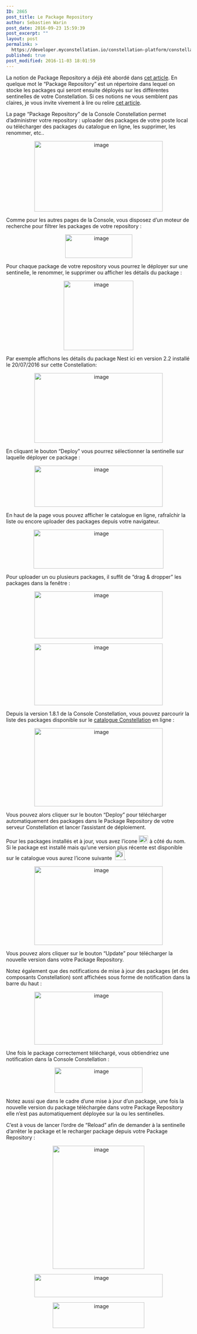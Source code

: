 ```yaml
---
ID: 2865
post_title: Le Package Repository
author: Sebastien Warin
post_date: 2016-09-23 15:59:39
post_excerpt: ""
layout: post
permalink: >
  https://developer.myconstellation.io/constellation-platform/constellation-console/package-repository/
published: true
post_modified: 2016-11-03 18:01:59
---
```

<p align="left">La notion de Package Repository a déjà été abordé dans <a href="/concepts/instance-package-versioning-et-resolution/">cet article</a>. En quelque mot le “Package Repository” est un répertoire dans lequel on stocke les packages qui seront ensuite déployés sur les différentes sentinelles de votre Constellation. Si ces notions ne vous semblent pas claires, je vous invite vivement à lire ou relire <a href="/concepts/instance-package-versioning-et-resolution/">cet article</a>.</p>
<p align="left">La page “Package Repository” de la Console Constellation permet d’administrer votre repository : uploader des packages de votre poste local ou télécharger des packages du catalogue en ligne, les supprimer, les renommer, etc..</p>
<p align="center"><a href="https://developer.myconstellation.io/wp-content/uploads/2016/09/image-71.png"><img style="background-image: none; padding-top: 0px; padding-left: 0px; display: inline; padding-right: 0px; border: 0px;" title="image" src="https://developer.myconstellation.io/wp-content/uploads/2016/09/image_thumb-69.png" alt="image" width="350" height="192" border="0" /></a></p>
<p align="left">Comme pour les autres pages de la Console, vous disposez d’un moteur de recherche pour filtrer les packages de votre repository :</p>
<p align="center"><a href="https://developer.myconstellation.io/wp-content/uploads/2016/09/image-72.png"><img style="background-image: none; padding-top: 0px; padding-left: 0px; margin: 0px; display: inline; padding-right: 0px; border: 0px;" title="image" src="https://developer.myconstellation.io/wp-content/uploads/2016/09/image_thumb-70.png" alt="image" width="183" height="64" border="0" /></a></p>
<p align="left">Pour chaque package de votre repository vous pourrez le déployer sur une sentinelle, le renommer, le supprimer ou afficher les détails du package :</p>
<p align="center"><a href="https://developer.myconstellation.io/wp-content/uploads/2016/09/image-73.png"><img style="background-image: none; padding-top: 0px; padding-left: 0px; display: inline; padding-right: 0px; border: 0px;" title="image" src="https://developer.myconstellation.io/wp-content/uploads/2016/09/image_thumb-71.png" alt="image" width="190" height="189" border="0" /></a></p>
<p align="left">Par exemple affichons les détails du package Nest ici en version 2.2 installé le 20/07/2016 sur cette Constellation:</p>
<p align="center"><a href="https://developer.myconstellation.io/wp-content/uploads/2016/09/image-74.png"><img style="background-image: none; padding-top: 0px; padding-left: 0px; display: inline; padding-right: 0px; border: 0px;" title="image" src="https://developer.myconstellation.io/wp-content/uploads/2016/09/image_thumb-72.png" alt="image" width="350" height="190" border="0" /></a></p>
<p align="left">En cliquant le bouton “Deploy” vous pourrez sélectionner la sentinelle sur laquelle déployer ce package :</p>
<p align="center"><a href="https://developer.myconstellation.io/wp-content/uploads/2016/09/image-75.png"><img style="background-image: none; padding-top: 0px; padding-left: 0px; display: inline; padding-right: 0px; border: 0px;" title="image" src="https://developer.myconstellation.io/wp-content/uploads/2016/09/image_thumb-73.png" alt="image" width="350" height="112" border="0" /></a></p>
<p align="left">En haut de la page vous pouvez afficher le catalogue en ligne, rafraîchir la liste ou encore uploader des packages depuis votre navigateur.</p>
<p align="center"><a href="https://developer.myconstellation.io/wp-content/uploads/2016/09/image-76.png"><img style="background-image: none; padding-top: 0px; padding-left: 0px; display: inline; padding-right: 0px; border: 0px;" title="image" src="https://developer.myconstellation.io/wp-content/uploads/2016/09/image_thumb-74.png" alt="image" width="354" height="106" border="0" /></a></p>
Pour uploader un ou plusieurs packages, il suffit de “drag &amp; dropper” les packages dans la fenêtre :
<p align="center"><a href="https://developer.myconstellation.io/wp-content/uploads/2016/09/image-77.png"><img style="background-image: none; padding-top: 0px; padding-left: 0px; display: inline; padding-right: 0px; border: 0px;" title="image" src="https://developer.myconstellation.io/wp-content/uploads/2016/09/image_thumb-75.png" alt="image" width="350" height="128" border="0" /></a></p>
<p align="center"><a href="https://developer.myconstellation.io/wp-content/uploads/2016/09/image-78.png"><img style="background-image: none; padding-top: 0px; padding-left: 0px; display: inline; padding-right: 0px; border: 0px;" title="image" src="https://developer.myconstellation.io/wp-content/uploads/2016/09/image_thumb-76.png" alt="image" width="350" height="168" border="0" /></a></p>
Depuis la version 1.8.1 de la Console Constellation, vous pouvez parcourir la liste des packages disponible sur le <a href="/plateforme/package-repository/">catalogue Constellation</a> en ligne :
<p align="center"><a href="https://developer.myconstellation.io/wp-content/uploads/2016/09/image-79.png"><img style="background-image: none; padding-top: 0px; padding-left: 0px; display: inline; padding-right: 0px; border: 0px;" title="image" src="https://developer.myconstellation.io/wp-content/uploads/2016/09/image_thumb-77.png" alt="image" width="350" height="213" border="0" /></a></p>
<p align="left">Vous pouvez alors cliquer sur le bouton “Deploy” pour télécharger automatiquement des packages dans le Package Repository de votre serveur Constellation et lancer l’assistant de déploiement.</p>
Pour les packages installés et à jour, vous avez l’icone <a href="https://developer.myconstellation.io/wp-content/uploads/2016/09/image-84.png"><img style="background-image: none; padding-top: 0px; padding-left: 0px; display: inline; padding-right: 0px; border: 0px;" title="image" src="https://developer.myconstellation.io/wp-content/uploads/2016/09/image_thumb-80.png" alt="image" width="25" height="21" border="0" /></a> à côté du nom. Si le package est installé mais qu’une version plus récente est disponible sur le catalogue vous aurez l’icone suivante  <a href="https://developer.myconstellation.io/wp-content/uploads/2016/09/image-85.png"><img style="background-image: none; padding-top: 0px; padding-left: 0px; margin: 0px; display: inline; padding-right: 0px; border: 0px;" title="image" src="https://developer.myconstellation.io/wp-content/uploads/2016/09/image_thumb-81.png" alt="image" width="26" height="26" border="0" /></a>.
<p align="center"><a href="https://developer.myconstellation.io/wp-content/uploads/2016/09/image-81.png"><img style="background-image: none; padding-top: 0px; padding-left: 0px; display: inline; padding-right: 0px; border: 0px;" title="image" src="https://developer.myconstellation.io/wp-content/uploads/2016/09/image_thumb-79.png" alt="image" width="350" height="214" border="0" /></a></p>
<p align="left">Vous pouvez alors cliquer sur le bouton “Update” pour télécharger la nouvelle version dans votre Package Repository.</p>
<p align="left">Notez également que des notifications de mise à jour des packages (et des composants Constellation) sont affichées sous forme de notification dans la barre du haut :</p>
<p align="center"><a href="https://developer.myconstellation.io/wp-content/uploads/2016/09/image-80.png"><img style="background-image: none; padding-top: 0px; padding-left: 0px; display: inline; padding-right: 0px; border: 0px;" title="image" src="https://developer.myconstellation.io/wp-content/uploads/2016/09/image_thumb-78.png" alt="image" width="350" height="144" border="0" /></a></p>
Une fois le package correctement téléchargé, vous obtiendriez une notification dans la Console Constellation :
<p align="center"><a href="https://developer.myconstellation.io/wp-content/uploads/2016/09/image-86.png"><img style="background-image: none; padding-top: 0px; padding-left: 0px; display: inline; padding-right: 0px; border: 0px;" title="image" src="https://developer.myconstellation.io/wp-content/uploads/2016/09/image_thumb-82.png" alt="image" width="240" height="69" border="0" /></a></p>
Notez aussi que dans le cadre d’une mise à jour d’un package, une fois la nouvelle version du package téléchargée dans votre Package Repository elle n’est pas automatiquement déployée sur la ou les sentinelles.

C’est à vous de lancer l’ordre de “Reload” afin de demander à la sentinelle d’arrêter le package et le recharger package depuis votre Package Repository :
<p align="center"><a href="https://developer.myconstellation.io/wp-content/uploads/2016/09/image-87.png"><img style="background-image: none; padding-top: 0px; padding-left: 0px; display: inline; padding-right: 0px; border: 0px;" title="image" src="https://developer.myconstellation.io/wp-content/uploads/2016/09/image_thumb-83.png" alt="image" width="250" height="335" border="0" /></a></p>
<p align="center"><a href="https://developer.myconstellation.io/wp-content/uploads/2016/09/image-88.png"><img style="background-image: none; padding-top: 0px; padding-left: 0px; display: inline; padding-right: 0px; border: 0px;" title="image" src="https://developer.myconstellation.io/wp-content/uploads/2016/09/image_thumb-84.png" alt="image" width="350" height="63" border="0" /></a></p>
<p align="center"><a href="https://developer.myconstellation.io/wp-content/uploads/2016/09/image-89.png"><img style="background-image: none; padding-top: 0px; padding-left: 0px; display: inline; padding-right: 0px; border: 0px;" title="image" src="https://developer.myconstellation.io/wp-content/uploads/2016/09/image_thumb-85.png" alt="image" width="250" height="70" border="0" /></a></p>
